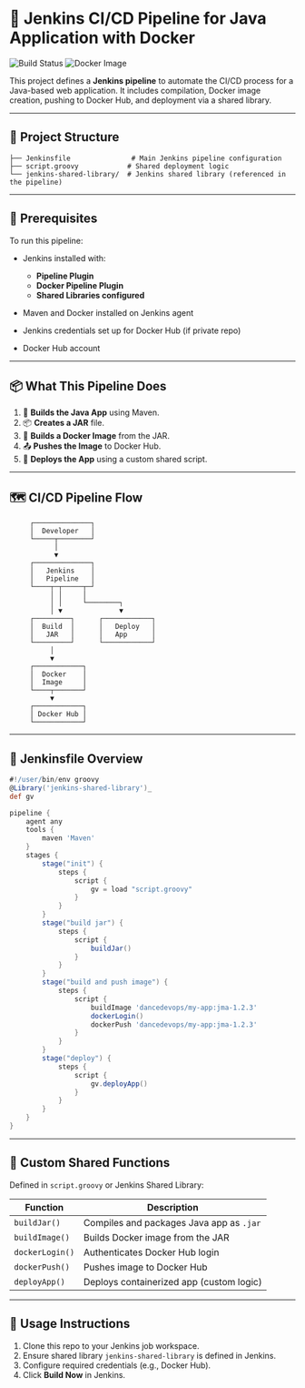 # 🚀 Jenkins CI/CD Pipeline for Java Application with Docker

![Build Status](https://img.shields.io/badge/build-passing-brightgreen)
![Docker Image](https://img.shields.io/badge/docker-ready-blue)

This project defines a **Jenkins pipeline** to automate the CI/CD process for a Java-based web application. It includes compilation, Docker image creation, pushing to Docker Hub, and deployment via a shared library.

---

## 📁 Project Structure

```
├── Jenkinsfile               # Main Jenkins pipeline configuration
├── script.groovy            # Shared deployment logic
└── jenkins-shared-library/  # Jenkins shared library (referenced in the pipeline)
```

---

## 🔧 Prerequisites

To run this pipeline:

* Jenkins installed with:

  * **Pipeline Plugin**
  * **Docker Pipeline Plugin**
  * **Shared Libraries configured**
* Maven and Docker installed on Jenkins agent
* Jenkins credentials set up for Docker Hub (if private repo)
* Docker Hub account

---

## 📦 What This Pipeline Does

1. 🧪 **Builds the Java App** using Maven.
2. 📦 **Creates a JAR** file.
3. 🐳 **Builds a Docker Image** from the JAR.
4. 📤 **Pushes the Image** to Docker Hub.
5. 🚀 **Deploys the App** using a custom shared script.

---

## 🗺️ CI/CD Pipeline Flow

```text
     ┌──────────────┐
     │  Developer   │
     └─────┬────────┘
           │
           ▼
     ┌──────────────┐
     │   Jenkins    │
     │   Pipeline   │
     └────┬─┬─────┬─┘
          │ │     │
          │ │     └────────┐
          │ ▼              ▼
     ┌─────────┐      ┌────────────┐
     │  Build  │      │   Deploy   │
     │   JAR   │      │   App      │
     └─────────┘      └────────────┘
          │
          ▼
     ┌────────────┐
     │  Docker    │
     │  Image     │
     └────┬───────┘
          ▼
     ┌────────────┐
     │ Docker Hub │
     └────────────┘
```

---

## 🔨 Jenkinsfile Overview

```groovy
#!/user/bin/env groovy
@Library('jenkins-shared-library')_
def gv

pipeline {
    agent any
    tools {
        maven 'Maven'
    }
    stages {
        stage("init") {
            steps {
                script {
                    gv = load "script.groovy"
                }
            }
        }
        stage("build jar") {
            steps {
                script {
                    buildJar()
                }
            }
        }
        stage("build and push image") {
            steps {
                script {
                    buildImage 'dancedevops/my-app:jma-1.2.3'
                    dockerLogin()
                    dockerPush 'dancedevops/my-app:jma-1.2.3'
                }
            }
        }
        stage("deploy") {
            steps {
                script {
                    gv.deployApp()
                }
            }
        }
    }
}
```

---

## 🔧 Custom Shared Functions

Defined in `script.groovy` or Jenkins Shared Library:

| Function        | Description                              |
| --------------- | ---------------------------------------- |
| `buildJar()`    | Compiles and packages Java app as `.jar` |
| `buildImage()`  | Builds Docker image from the JAR         |
| `dockerLogin()` | Authenticates Docker Hub login           |
| `dockerPush()`  | Pushes image to Docker Hub               |
| `deployApp()`   | Deploys containerized app (custom logic) |

---

## 🚀 Usage Instructions

1. Clone this repo to your Jenkins job workspace.
2. Ensure shared library `jenkins-shared-library` is defined in Jenkins.
3. Configure required credentials (e.g., Docker Hub).
4. Click **Build Now** in Jenkins.
